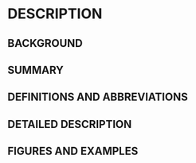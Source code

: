 # DESCRIPTION

## BACKGROUND

## SUMMARY

## DEFINITIONS AND ABBREVIATIONS

## DETAILED DESCRIPTION

## FIGURES AND EXAMPLES

